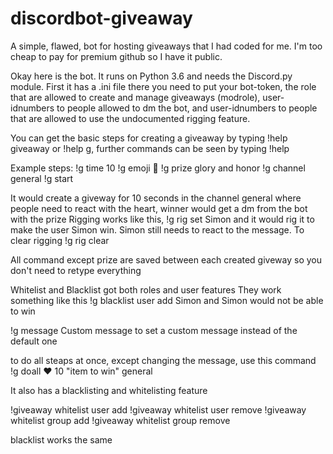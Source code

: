 # discordbot-giveaway
A simple, flawed, bot for hosting giveaways that I had coded for me. I'm too cheap to pay for premium github so I have it public.

Okay here is the bot. It runs on Python 3.6 and needs the Discord.py module.
First it has a .ini file there you need to put your bot-token, the role that are allowed to create and manage giveaways (modrole), user-idnumbers to people allowed to dm the bot, and user-idnumbers to people that are allowed to use the undocumented rigging feature.

You can get the basic steps for creating a giveaway by typing !help giveaway or !help g, further commands can be seen by typing !help

Example steps:
!g time 10
!g emoji :gift:
!g prize glory and honor
!g channel general
!g start

It would create a giveway for 10 seconds in the channel general where people need to react with the heart, winner would get a dm from the bot with the prize
Rigging works like this, !g rig set Simon and it would rig it to make the user Simon win. Simon still needs to react to the message. To clear rigging !g rig clear

All command except prize are saved between each created giveway so you don't need to retype everything

Whitelist and Blacklist got both roles and user features
They work something like this !g blacklist user add Simon and Simon would not be able to win

!g message Custom message to set a custom message instead of the default one

to do all steaps at once, except changing the message, use this command !g doall :heart: 10 "item to win" general

It also has a blacklisting and whitelisting feature

!giveaway whitelist user add
!giveaway whitelist user remove
!giveaway whitelist group add
!giveaway whitelist group remove

blacklist works the same
